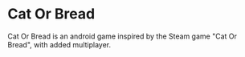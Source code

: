 # Cat Or Bread
Cat Or Bread is an android game inspired by the Steam game "Cat Or Bread", with added multiplayer.
